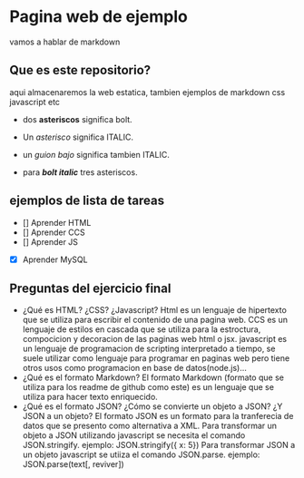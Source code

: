 # Pagina web de ejemplo

vamos a hablar de markdown

## Que es este repositorio?

aqui almacenaremos la web estatica, tambien ejemplos de markdown css javascript etc

- dos **asteriscos** significa bolt.

- Un *asterisco* significa ITALIC.

- un _guion bajo_ significa tambien ITALIC.

- para ***bolt italic*** tres asteriscos.


## ejemplos de lista de tareas

- [] Aprender HTML
- [] Aprender CCS
- [] Aprender JS
- [x] Aprender MySQL

## Preguntas del ejercicio final
- ¿Qué es HTML? ¿CSS? ¿Javascript?
Html es un lenguaje de hipertexto que se utiliza para escribir el contenido de una pagina web.
CCS es un lenguaje de estilos en cascada que se utiliza para la estroctura, compocicion y decoracion de las paginas web html o jsx.
javascript es un lenguaje de programacion de scripting interpretado a tiempo, se suele utilizar como lenguaje para programar en paginas web pero tiene otros usos como programacion en base de datos(node.js)... 
- ¿Qué es el formato Markdown?
El formato Markdown (formato que se utiliza para los readme de github como este) es un lenguaje que se utiliza para hacer texto enriquecido.
- ¿Qué es el formato JSON? ¿Cómo se convierte un objeto a JSON? ¿Y JSON a un objeto?
El formato JSON es un formato para la tranferecia de datos que se presento como alternativa a XML.
Para transformar un objeto a JSON utilizando javascript se necesita el comando JSON.stringify. ejemplo: JSON.stringify({ x: 5})
Para transformar JSON a un objeto javascript se utiiza el comando JSON.parse. ejemplo: JSON.parse(text[, reviver])